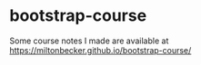 # bootstrap-course

Some course notes I made are available at https://miltonbecker.github.io/bootstrap-course/ 
